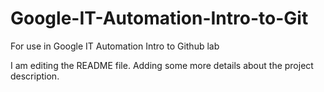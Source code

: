 # Google-IT-Automation-Intro-to-Git
For use in Google IT Automation Intro to Github lab

I am editing the README file. Adding some more details about the project description.
